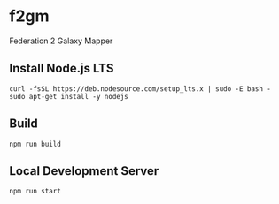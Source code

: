 # f2gm
Federation 2 Galaxy Mapper

## Install Node.js LTS
```
curl -fsSL https://deb.nodesource.com/setup_lts.x | sudo -E bash -
sudo apt-get install -y nodejs
```

## Build
`npm run build`

## Local Development Server
`npm run start`
